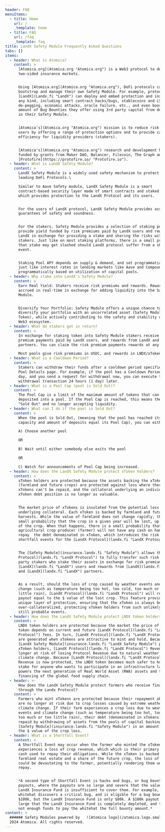 ```yaml
---
header: FAQ
menuItems:
  - title: Home
    url: /
    _template: home
  - title: FAQ
    url: /faq
    _template: faq
title: LandX Safety Module Frequently Asked Questions
tabs: []
items:
  - header: What is Atomica?
    content: >
      [Atomica.org](Atomica.org "Atomica.org") is a Web3 protocol to deploy
      two-sided insurance markets.


      Using [Atomica.org](Atomica.org "Atomica.org"), DeFi protocols can deploy,
      bootstrap and manage their own Safety Module. For example, protocols like
      [LandX](Landx.fi "LandX") can deploy and embed protection and insurance of
      any kind, including smart contract hacks/bugs, stablecoins and LSDs
      de-pegging, economic attacks, oracle failure, etc., and even boost the
      amount of Bug Bounties they offer using 3rd party capital from depositors
      in their Safety Module.


      [Atomica's](Atomica.org "Atomica.org") mission is to reduce risk for DeFi
      users by offering a range of protection options and to provide capital
      efficiency for liquidity providers (stakers).


      [Atomica's](Atomica.org "Atomica.org") research and development has been
      funded by grants from Maker DAO, Balancer, Filecoin, The Graph and
      [Protofire](https://protofire.io/ "Protofire.io").
  - header: What is LandX Safety Module?
    content: >
      LandX Safety Module is a widely used safety mechanism to protect users of
      leading DeFi Protocols.\

      Similar to Aave Safety module, LandX Safety Module is a smart
      contract-based security layer made of smart contracts and staked assets
      which provides protection to the LandX Protocol and its users.


      For the users of LandX protocol, LandX Safety Module provides asset-backed
      guarantees of safety and soundness.


      For the stakers, Safety Module provides a selection of staking pools which
      provide yield funded by risk premiums paid by LandX users and rewards from
      LandX in exchange for providing a stake and sharing the risks with other
      stakers. Just like on most staking platforms, there is a small probability
      that stake may get slashed should LandX protocol suffer from a shortfall
      event.


      Staking Pool APY depends on supply & demand, and set programmatically,
      just like interest rates in lending markets like Aave and Compound are set
      programmatically based on utilization of capital pools.
  - header: Why stake into LandX's Safety Module?
    content: >
      Earn Real Yield: Stakers receive risk premiums and rewards. Rewards are
      accrued in real-time in exchange for adding liquidity into the Safety
      Module.


      Diversify Your Portfolio: Safety Module offers a unique chance to
      diversify your portfolio with an uncorrelated asset (Safety Module Pool
      Token), while actively contributing to the safety and stability of the
      Web3 ecosystem.
  - header: What do stakers get in return?
    content: >
      In exchange for staking token into Safety Module stakers receive risk
      premium payments paid by LandX users, and rewards from LandX and LandX
      partners. You can claim the risk premium payments rewards at any time.

      Most pools give risk premiums in USDC, and rewards in LNDX/xToken.
  - header: What is a Cooldown Period?
    content: >
      Stakers can withdraw their funds after a cooldown period specified in the
      Pool Details page. For example, if the pool has a Cooldown Period of 1
      day, and you send a request for withdrawal now, you can execute the
      withdrawal transaction 24 hours (1 day) later.
  - header: What is a Pool Cap (pool is Sold Out)?
    content: >
      The Pool Cap is a limit of the maximum amount of tokens that can be
      deposited into a pool. If the Pool Cap is reached, this means the pool is
      "Sold Out" and no longer accepting liquidity.
  - header: What can I do if the pool is Sold Out?
    content: >
      When the pool is Sold Out, (meaning that the pool has reached its maximum
      capacity and amount of deposits equal its Pool Cap), you can either:

      A) Choose another pool

      OR

      B) Wait until either somebody else exits the pool

      OR

      C) Watch for announcements of Pool Cap being increased.
  - header: How does the LandX Safety Module protect xToken holders?
    content: >
      xToken holders are protected because the assets backing the xToken
      (farmland and future crops) are protected against loss where there debt of
      xTokens can't be repaid, and the collateral underlying an individual
      xToken debt position is no longer as valuable.


      The market price of xTokens is insulated from the potential loss of the
      underlying collateral. Each xToken is backed by farmland and future
      harvests. While the value of farmland does not change rapidly, there is a
      small probability that the crop in a given year will be lost, up to 100%
      of the crop. When that happens, there is a small probability that the
      agricultural crop producer (farmer) will not have any cash on hand to
      repay  the debt denominated in xToken, which introduces the risk of
      shortfall events for the [LandX Protocol](landx.fi "LandX Protocol").


      The [Safety Module](insurance.landx.fi "Safety Module") allows the [LandX
      Protocol](landx.fi "LandX Protocol") to fully transfer such risk to 3rd
      party stakers who stake their assets in exchange for risk premiums paid by
      [LandX](landx.fi "LandX") users and rewards from [LandX](landx.fi "LandX")
      and [LandX](landx.fi "LandX") partners.


      As a result, should the loss of crop caused by weather events and climate
      change (such as temperature being too hot, too cold, too much or too
      little rain), [LandX Protocol](landx.fi "LandX Protocol") will receive a
      payout equal to the $ value of the lost crop. This feature provides a
      unique layer of protection, ensuring that the xToken is always be
      over-collateralized, protecting xToken holders from such unlikely but
      still probable events.
  - header: How does the LandX Safety Module protect LNDX token holders?
    content: >
      LNDX token holders are protected because the market the price of the LNDX
      token depends on current and future [LandX Protocol](landx.fi "LandX
      Protocol") fees. In turn, [LandX Protocol](landx.fi "LandX Protocol") fees
      are generated when xTokens are attractive to mint and hold. Because the
      [LandX Safety Module](insurance.landx.fi "LandX Safety Module") protects
      xToken holders, [LandX Protocol](landx.fi "LandX Protocol") Revenue is no
      longer at risk of losing Protocol Revenue due to natural weather risks and
      climate change. Because [LandX Protocol](landx.fi "LandX Protocol")
      Revenue is now protected, the LNDX token becomes much safer to hold and
      stake for anyone who wants to participate in an infrastructure layer that
      powers the next generation of Real World Asset (RWA) assets and the
      financing of the global food supply chain.
  - header: >-
      How does the LandX Safety Module protect farmers who receive financing
      through the Landx Protocol?
    content: >
      Farmers who mint xTokens are protected because their repayment obligations
      are no longer at risk due to crop losses caused by extreme weather and
      climate change. If their farm experiences a crop loss due to weather
      events and climate change (such as temperature being too hot, too cold,
      too much or too little rain), their debt (denominated in xTokens) will be
      repaid by withdrawing of assets from the pools of capital backing the
      [Safety Module](insurance.landx.fi "Safety Module") in an amount equal to
      the $ value of the crop loss.
  - header: What is a Shortfall Event?
    content: >
      A Shortfall Event may occur when the farmer who minted the xToken
      experiences a loss of crop revenue, which which is their primary source of
      cash used to repay their obligations. While the xToken is backed by both
      farmland real estate and a share of the future crop, the loss of the crop
      could be devastating to the farmer, potentially rendering them unable to
      repay. 


      *A second type of Shortfall Event is hacks and bugs, or bug bounty
      payouts, where the payouts are so large and severe that the value of the
      LandX Insurance Fund is insufficient to cover them. For example, if a
      whitehat discovers a critical bug, and is eligible for a bug bounty of
      $100k, but the LandX Insurance Fund is only $80k. A $100k payout is so
      large that the LandX Insurance Fund is completely depleted, and there are
      not enough funds to pay the whitehat the full bounty amount.*
content: >
  ###### Safety Modules powered by   ![Atomica logo](/atomica.logo.small.svg) ©
  2024 Atomica. All rights reserved.
---
```


